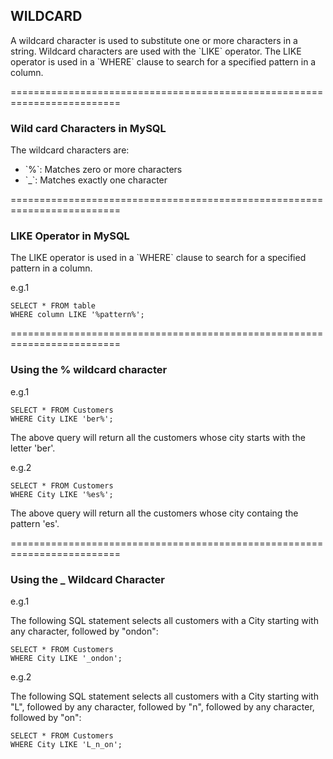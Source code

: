 ## WILDCARD

<p> A wildcard character is used to substitute one or more characters in a string.
Wildcard characters are used with the `LIKE` operator. The LIKE operator is used in a `WHERE` clause to search for a specified pattern in a column.</p>

=========================================================================

### Wild card Characters in MySQL

<p>The wildcard characters are:</p>

<ul>
<li>`%`: Matches zero or more characters</li>
<li>`_`: Matches exactly one character</li>
</ul>

=========================================================================

### LIKE Operator in MySQL

<p>The LIKE operator is used in a `WHERE` clause to search for a specified pattern in a column.</p>

e.g.1

```
SELECT * FROM table 
WHERE column LIKE '%pattern%';
```

=========================================================================

### Using the % wildcard character

e.g.1

```
SELECT * FROM Customers
WHERE City LIKE 'ber%';
```

The above query will return all the customers whose city starts with the letter 'ber'.


e.g.2

```
SELECT * FROM Customers
WHERE City LIKE '%es%';
```
The above query will return all the customers whose city containg the pattern 'es'.

=========================================================================

### Using the _ Wildcard Character

e.g.1 

The following SQL statement selects all customers with a City starting with any character, followed by "ondon":

```
SELECT * FROM Customers
WHERE City LIKE '_ondon';
```


e.g.2

The following SQL statement selects all customers with a City starting with "L", followed by any character, followed by "n", followed by any character, followed by "on":

```
SELECT * FROM Customers
WHERE City LIKE 'L_n_on';
```

